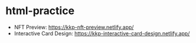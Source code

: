 # html-practice

- NFT Preview: https://kkp-nft-preview.netlify.app/
- Interactive Card Design: https://kkp-interactive-card-design.netlify.app/